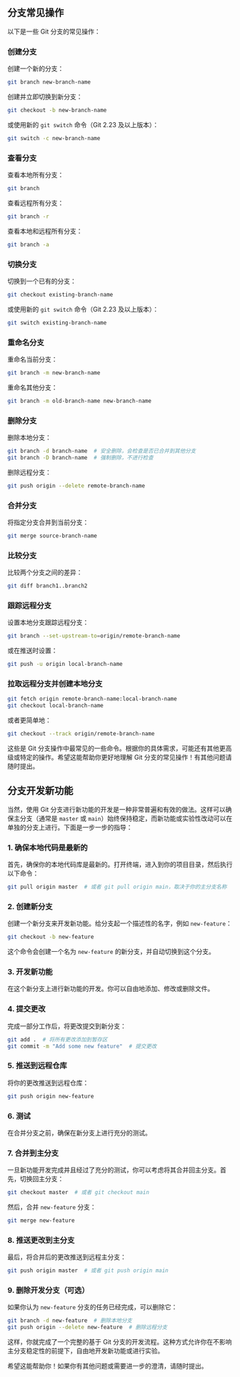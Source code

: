 ## 分支常见操作

以下是一些 Git 分支的常见操作：

### 创建分支

创建一个新的分支：

```bash
git branch new-branch-name
```

创建并立即切换到新分支：

```bash
git checkout -b new-branch-name
```

或使用新的 `git switch` 命令（Git 2.23 及以上版本）：

```bash
git switch -c new-branch-name
```

### 查看分支

查看本地所有分支：

```bash
git branch
```

查看远程所有分支：

```bash
git branch -r
```

查看本地和远程所有分支：

```bash
git branch -a
```

### 切换分支

切换到一个已有的分支：

```bash
git checkout existing-branch-name
```

或使用新的 `git switch` 命令（Git 2.23 及以上版本）：

```bash
git switch existing-branch-name
```

### 重命名分支

重命名当前分支：

```bash
git branch -m new-branch-name
```

重命名其他分支：

```bash
git branch -m old-branch-name new-branch-name
```

### 删除分支

删除本地分支：

```bash
git branch -d branch-name  # 安全删除，会检查是否已合并到其他分支
git branch -D branch-name  # 强制删除，不进行检查
```

删除远程分支：

```bash
git push origin --delete remote-branch-name
```

### 合并分支

将指定分支合并到当前分支：

```bash
git merge source-branch-name
```

### 比较分支

比较两个分支之间的差异：

```bash
git diff branch1..branch2
```

### 跟踪远程分支

设置本地分支跟踪远程分支：

```bash
git branch --set-upstream-to=origin/remote-branch-name
```

或在推送时设置：

```bash
git push -u origin local-branch-name
```

### 拉取远程分支并创建本地分支

```bash
git fetch origin remote-branch-name:local-branch-name
git checkout local-branch-name
```

或者更简单地：

```bash
git checkout --track origin/remote-branch-name
```

这些是 Git 分支操作中最常见的一些命令。根据你的具体需求，可能还有其他更高级或特定的操作。希望这能帮助你更好地理解 Git 分支的常见操作！有其他问题请随时提出。

## 分支开发新功能

当然，使用 Git 分支进行新功能的开发是一种非常普遍和有效的做法。这样可以确保主分支（通常是 `master` 或 `main`）始终保持稳定，而新功能或实验性改动可以在单独的分支上进行。下面是一步一步的指导：

### 1. 确保本地代码是最新的

首先，确保你的本地代码库是最新的。打开终端，进入到你的项目目录，然后执行以下命令：

```bash
git pull origin master  # 或者 git pull origin main，取决于你的主分支名称
```

### 2. 创建新分支

创建一个新分支来开发新功能。给分支起一个描述性的名字，例如 `new-feature`：

```bash
git checkout -b new-feature
```

这个命令会创建一个名为 `new-feature` 的新分支，并自动切换到这个分支。

### 3. 开发新功能

在这个新分支上进行新功能的开发。你可以自由地添加、修改或删除文件。

### 4. 提交更改

完成一部分工作后，将更改提交到新分支：

```bash
git add .  # 将所有更改添加到暂存区
git commit -m "Add some new feature"  # 提交更改
```

### 5. 推送到远程仓库

将你的更改推送到远程仓库：

```bash
git push origin new-feature
```

### 6. 测试

在合并分支之前，确保在新分支上进行充分的测试。

### 7. 合并到主分支

一旦新功能开发完成并且经过了充分的测试，你可以考虑将其合并回主分支。首先，切换回主分支：

```bash
git checkout master  # 或者 git checkout main
```

然后，合并 `new-feature` 分支：

```bash
git merge new-feature
```

### 8. 推送更改到主分支

最后，将合并后的更改推送到远程主分支：

```bash
git push origin master  # 或者 git push origin main
```

### 9. 删除开发分支（可选）

如果你认为 `new-feature` 分支的任务已经完成，可以删除它：

```bash
git branch -d new-feature  # 删除本地分支
git push origin --delete new-feature  # 删除远程分支
```

这样，你就完成了一个完整的基于 Git 分支的开发流程。这种方式允许你在不影响主分支稳定性的前提下，自由地开发新功能或进行实验。

希望这能帮助你！如果你有其他问题或需要进一步的澄清，请随时提出。